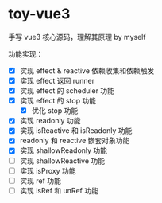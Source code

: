 # toy-vue3

手写 vue3 核心源码，理解其原理 by myself

功能实现：

- [x] 实现 effect & reactive 依赖收集和依赖触发
- [x] 实现 effect 返回 runner
- [x] 实现 effect 的 scheduler 功能
- [x] 实现 effect 的 stop 功能
  - [x] 优化 stop 功能
- [x] 实现 readonly 功能
- [x] 实现 isReactive 和 isReadonly 功能
- [x] readonly 和 reactive 嵌套对象功能
- [x] 实现 shallowReadonly 功能
- [ ] 实现 shallowReactive 功能
- [ ] 实现 isProxy 功能
- [ ] 实现 ref 功能
- [ ] 实现 isRef 和 unRef 功能

